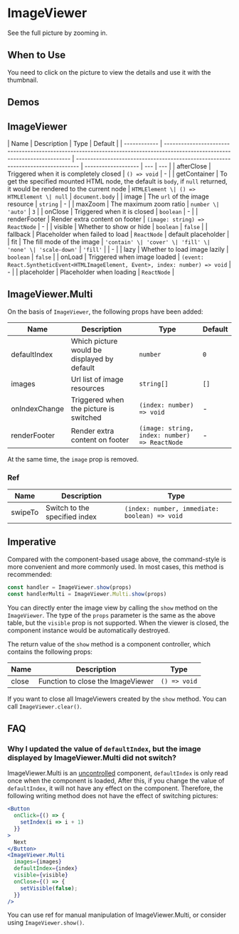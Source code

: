 # ImageViewer

See the full picture by zooming in.

## When to Use

You need to click on the picture to view the details and use it with the thumbnail.

## Demos

<code src="./demos/demo1.tsx"></code>

## ImageViewer

| Name         | Description                                                                                                                 | Type                                                                            | Default             |
| ------------ | --------------------------------------------------------------------------------------------------------------------------- | ------------------------------------------------------------------------------- | ------------------- | --- | --- |
| afterClose   | Triggered when it is completely closed                                                                                      | `() => void`                                                                    | -                   |
| getContainer | To get the specified mounted HTML node, the default is `body`, if `null` returned, it would be rendered to the current node | `HTMLElement \| () => HTMLElement \| null`                                      | `document.body`     |
| image        | The `url` of the image resource                                                                                             | `string`                                                                        | -                   |
| maxZoom      | The maximum zoom ratio                                                                                                      | `number \| 'auto'`                                                              | `3`                 |
| onClose      | Triggered when it is closed                                                                                                 | `boolean`                                                                       | -                   |
| renderFooter | Render extra content on footer                                                                                              | `(image: string) => ReactNode`                                                  | -                   |
| visible      | Whether to show or hide                                                                                                     | `boolean`                                                                       | `false`             |
| fallback     | Placeholder when failed to load                                                                                             | `ReactNode`                                                                     | default placeholder |
| fit          | The fill mode of the image                                                                                                  | `'contain' \| 'cover' \| 'fill' \| 'none' \| 'scale-down'`                      | `'fill'`            |     | -   |
| lazy         | Whether to load image lazily                                                                                                | `boolean`                                                                       | `false`             |
| onLoad       | Triggered when image loaded                                                                                                 | `(event: React.SyntheticEvent<HTMLImageElement, Event>, index: number) => void` | -                   |
| placeholder  | Placeholder when loading                                                                                                    | `ReactNode`                                                                     |

## ImageViewer.Multi

On the basis of `ImageViewer`, the following props have been added:

| Name          | Description                                 | Type                                          | Default |
| ------------- | ------------------------------------------- | --------------------------------------------- | ------- |
| defaultIndex  | Which picture would be displayed by default | `number`                                      | `0`     |
| images        | Url list of image resources                 | `string[]`                                    | `[]`    |
| onIndexChange | Triggered when the picture is switched      | `(index: number) => void`                     | -       |
| renderFooter  | Render extra content on footer              | `(image: string, index: number) => ReactNode` | -       |

At the same time, the `image` prop is removed.

### Ref

| Name    | Description                   | Type                                          |
| ------- | ----------------------------- | --------------------------------------------- |
| swipeTo | Switch to the specified index | `(index: number, immediate: boolean) => void` |

## Imperative

Compared with the component-based usage above, the command-style is more convenient and more commonly used. In most cases, this method is recommended:

```ts | pure
const handler = ImageViewer.show(props)
const handlerMulti = ImageViewer.Multi.show(props)
```

You can directly enter the image view by calling the `show` method on the `ImageViewer`. The type of the `props` parameter is the same as the above table, but the `visible` prop is not supported. When the viewer is closed, the component instance would be automatically destroyed.

The return value of the `show` method is a component controller, which contains the following props:

| Name  | Description                       | Type         |
| ----- | --------------------------------- | ------------ |
| close | Function to close the ImageViewer | `() => void` |

If you want to close all ImageViewers created by the `show` method. You can call `ImageViewer.clear()`.

## FAQ

### Why I updated the value of `defaultIndex`, but the image displayed by ImageViewer.Multi did not switch?

ImageViewer.Multi is an [uncontrolled](https://reactjs.org/docs/glossary.html#controlled-vs-uncontrolled-components) component, `defaultIndex` is only read once when the component is loaded, After this, if you change the value of `defaultIndex`, it will not have any effect on the component. Therefore, the following writing method does not have the effect of switching pictures:

```jsx
<Button
  onClick={() => {
    setIndex(i => i + 1)
  }}
>
  Next
</Button>
<ImageViewer.Multi
  images={images}
  defaultIndex={index}
  visible={visible}
  onClose={() => {
    setVisible(false);
  }}
/>
```

You can use ref for manual manipulation of ImageViewer.Multi, or consider using `ImageViewer.show()`.
